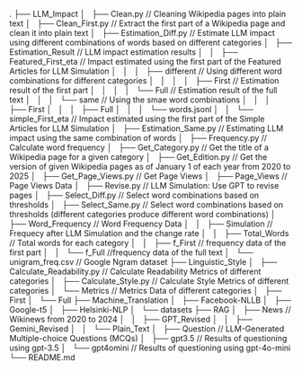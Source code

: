 .
├── LLM_Impact
│   ├── Clean.py                    // Cleaning Wikipedia pages into plain text
│   ├── Clean_First.py              // Extract the first part of a Wikipedia page and clean it into plain text
│   ├── Estimation_Diff.py          // Estimate LLM impact using different combinations of words based on different categories
│   ├── Estimation_Result           // LLM impact estimation results
│   │   ├── Featured_First_eta      // Impact estimated using the first part of the Featured Articles for LLM Simulation
│   │   │   ├── different           // Using different word combinations for different categories
│   │   │   │   ├── First           // Estimation result of the first part
│   │   │   │   └── Full            // Estimation result of the full text
│   │   │   └── same                // Using the smae word combinations
│   │   │       ├── First
│   │   │       ├── Full
│   │   │       └── words.jsonl
│   │   └── simple_First_eta        // Impact estimated using the first part of the Simple Articles for LLM Simulation
│   ├── Estimation_Same.py          // Estimating LLM impact using the same combination of words
│   ├── Frequency.py                // Calculate word frequency
│   ├── Get_Category.py             // Get the title of a Wikipedia page for a given category
│   ├── Get_Edition.py              // Get the version of given Wikipedia pages as of January 1 of each year from 2020 to 2025
│   ├── Get_Page_Views.py           // Get Page Views
│   ├── Page_Views                  // Page Views Data 
│   ├── Revise.py                   // LLM Simulation: Use GPT to revise pages
│   ├── Select_Diff.py              // Select word combinations based on thresholds
│   ├── Select_Same.py              // Select word combinations based on thresholds (different categories produce different word combinations)
│   ├── Word_Frequency              // Word Frequency Data
│   │   ├── Simulation              // Frequecy after LLM Simulation and the change rate
│   │   ├── Total_Words             // Total words for each category
│   │   ├── f_First                 // frequency data of the first part
│   │   └── f_Full                  //frequency data of the full text
│   └── unigram_freq.csv            // Google Ngram dataset
├── Linguistic_Style
│   ├── Calculate_Readability.py    // Calculate Readability Metrics of different categories
│   ├── Calculate_Style.py          // Calculate Style Metrics of different categories
│   └── Metrics                     // Metrics Data of different categories
│       ├── First
│       └── Full
├── Machine_Translation
│   ├── Facebook-NLLB
│   ├── Google-t5
│   ├── Helsinki-NLP
│   └── datasets
├── RAG
│   ├── News                        // Wikinews from 2020 to 2024
│   │   ├── GPT_Revised
│   │   ├── Gemini_Revised
│   │   └── Plain_Text
│   ├── Question                    // LLM-Generated Multiple-choice Questions (MCQs)
│   ├── gpt3.5                      // Results of questioning using gpt-3.5
│   └── gpt4omini                   // Results of questioning using gpt-4o-mini
└── README.md
